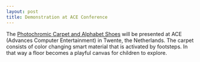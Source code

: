 ```yaml
---
layout: post
title: Demonstration at ACE Conference
---
```

The [Photochromic Carpet and Alphabet Shoes](/projects/carpet) will be presented at ACE (Advances Computer Entertainment) in Twente, the Netherlands. The carpet consists of color changing smart material that is activated by footsteps. In that way a floor becomes a playful canvas for children to explore.
